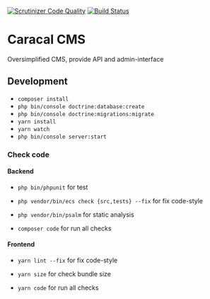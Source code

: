 [![Scrutinizer Code Quality](https://scrutinizer-ci.com/g/igorkamyshev/caracal-cms/badges/quality-score.png?b=master)](https://scrutinizer-ci.com/g/igorkamyshev/caracal-cms/?branch=master)
[![Build Status](https://travis-ci.org/igorkamyshev/caracal-cms.svg?branch=master)](https://travis-ci.org/igorkamyshev/caracal-cms)

# Caracal CMS

Oversimplified CMS, provide API and admin-interface

## Development

+ `composer install`
+ `php bin/console doctrine:database:create`
+ `php bin/console doctrine:migrations:migrate`
+ `yarn install`
+ `yarn watch`
+ `php bin/console server:start`

### Check code

#### Backend

+ `php bin/phpunit` for test
+ `php vendor/bin/ecs check {src,tests} --fix` for fix code-style
+ `php vendor/bin/psalm` for static analysis

+ `composer code` for run all checks

#### Frontend

+ `yarn lint --fix` for fix code-style
+ `yarn size` for check bundle size

+ `yarn code` for run all checks